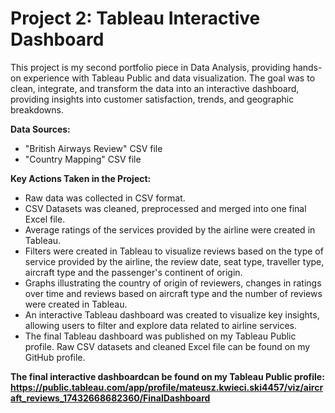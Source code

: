 # Project 2: Tableau Interactive Dashboard
This project is my second portfolio piece in Data Analysis, providing hands-on experience with Tableau Public and data visualization. The goal was to clean, integrate, and transform the data into an interactive dashboard, providing insights into customer satisfaction, trends, and geographic breakdowns.

**Data Sources:**
- "British Airways Review" CSV file
- "Country Mapping" CSV file

**Key Actions Taken in the Project:**
- Raw data was collected in CSV format.
- CSV Datasets was cleaned, preprocessed and merged into one final Excel file.
- Average ratings of the services provided by the airline were created in Tableau.
- Filters were created in Tableau to visualize reviews based on the type of service provided by the airline, the review date, seat type, traveller type, aircraft type and the passenger's continent of origin.
- Graphs illustrating the country of origin of reviewers, changes in ratings over time and reviews based on aircraft type and the number of reviews were created in Tableau.
- An interactive Tableau dashboard was created to visualize key insights, allowing users to filter and explore data related to airline services.
- The final Tableau dashboard was published on my Tableau Public profile. Raw CSV datasets and cleaned Excel file can be found on my GitHub profile.

**The final interactive dashboardcan be found on my Tableau Public profile: 
https://public.tableau.com/app/profile/mateusz.kwieci.ski4457/viz/aircraft_reviews_17432668682360/FinalDashboard**

